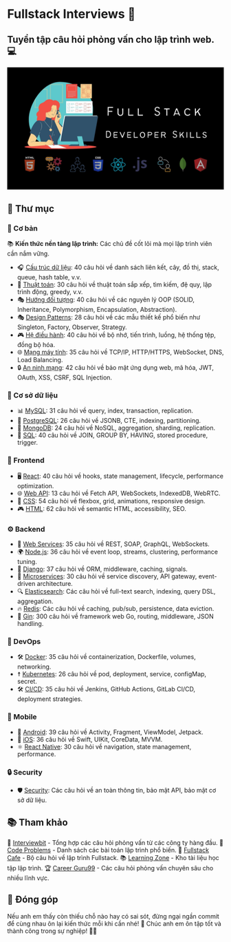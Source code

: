 # Fullstack Interviews 🚀

## Tuyển tập câu hỏi phỏng vấn cho lập trình web. 💻

![Interviews](./interviews.jpg)

## 📂 Thư mục

### 📌 Cơ bản

📚 **Kiến thức nền tảng lập trình:** Các chủ đề cốt lõi mà mọi lập trình viên cần nắm vững.

- 🎧 [Cấu trúc dữ liệu](./basics/data-structures): 40 câu hỏi về danh sách liên kết, cây, đồ thị, stack, queue, hash table, v.v.
- 🧪 [Thuật toán](./basics/algorithms): 30 câu hỏi về thuật toán sắp xếp, tìm kiếm, đệ quy, lập trình động, greedy, v.v.
- 🎭 [Hướng đối tượng](./basics/oops): 40 câu hỏi về các nguyên lý OOP (SOLID, Inheritance, Polymorphism, Encapsulation, Abstraction).
- 🎭 [Design Patterns](./basics/design-patterns): 28 câu hỏi về các mẫu thiết kế phổ biến như Singleton, Factory, Observer, Strategy.
- 🎮 [Hệ điều hành](./basics/os): 40 câu hỏi về bộ nhớ, tiến trình, luồng, hệ thống tệp, đồng bộ hóa.
- 🌐 [Mạng máy tính](./basics/network): 35 câu hỏi về TCP/IP, HTTP/HTTPS, WebSocket, DNS, Load Balancing.
- 🔒 [An ninh mạng](./basics/cyber): 42 câu hỏi về bảo mật ứng dụng web, mã hóa, JWT, OAuth, XSS, CSRF, SQL Injection.

### 🛄 Cơ sở dữ liệu

- 📊 [MySQL](./database/mysql): 31 câu hỏi về query, index, transaction, replication.
- 🐐 [PostgreSQL](./database/postgresql): 26 câu hỏi về JSONB, CTE, indexing, partitioning.
- 🌳 [MongoDB](./database/mongodb): 24 câu hỏi về NoSQL, aggregation, sharding, replication.
- 🏰 [SQL](./database/sql): 40 câu hỏi về JOIN, GROUP BY, HAVING, stored procedure, trigger.

### 🎨 Frontend

- 🖥️ [React](./frontend/react): 40 câu hỏi về hooks, state management, lifecycle, performance optimization.
- 🌐 [Web API](./frontend/web-api): 13 câu hỏi về Fetch API, WebSockets, IndexedDB, WebRTC.
- 🎨 [CSS](./frontend/css): 54 câu hỏi về flexbox, grid, animations, responsive design.
- 🎮 [HTML](./frontend/html): 62 câu hỏi về semantic HTML, accessibility, SEO.

### ⚙️ Backend

- 🔗 [Web Services](./backend/web-services): 35 câu hỏi về REST, SOAP, GraphQL, WebSockets.
- 🌍 [Node.js](./backend/nodejs): 36 câu hỏi về event loop, streams, clustering, performance tuning.
- 🐍 [Django](./backend/django): 37 câu hỏi về ORM, middleware, caching, signals.
- 🚀 [Microservices](./backend/microservice): 30 câu hỏi về service discovery, API gateway, event-driven architecture.
- 🔍 [Elasticsearch](./backend/elasticsearch/): Các câu hỏi về full-text search, indexing, query DSL, aggregation.
- 🔥 [Redis](./backend/redis/): Các câu hỏi về caching, pub/sub, persistence, data eviction.
- 🎯 [Gin](./backend/gin/): 300 câu hỏi về framework web Go, routing, middleware, JSON handling.

### 🚀 DevOps

- 🛠️ [Docker](./devops/docker): 35 câu hỏi về containerization, Dockerfile, volumes, networking.
- ☨️ [Kubernetes](./devops/kubernetes): 26 câu hỏi về pod, deployment, service, configMap, secret.
- 🛠️ [CI/CD](./devops/): 35 câu hỏi về Jenkins, GitHub Actions, GitLab CI/CD, deployment strategies.

### 📱 Mobile

- 🤖 [Android](./mobile/android): 39 câu hỏi về Activity, Fragment, ViewModel, Jetpack.
- 🍏 [iOS](./mobile/ios): 36 câu hỏi về Swift, UIKit, CoreData, MVVM.
- ⚛️ [React Native](./mobile/react-native/): 30 câu hỏi về navigation, state management, performance.

### 🔒 Security

- 🛡️ [Security](./security/): Các câu hỏi về an toàn thông tin, bảo mật API, bảo mật cơ sở dữ liệu.

## 📚 Tham khảo

📌 [Interviewbit](https://www.interviewbit.com) - Tổng hợp các câu hỏi phỏng vấn từ các công ty hàng đầu.
🎯 [Code Problems](https://github.com/blakeembrey/code-problems) - Danh sách các bài toán lập trình phổ biến.
🍵 [Fullstack Cafe](https://www.fullstack.cafe) - Bộ câu hỏi về lập trình Fullstack.
📚 [Learning Zone](https://github.com/learning-zone) - Kho tài liệu học tập lập trình.
🏆 [Career Guru99](https://career.guru99.com/) - Các câu hỏi phỏng vấn chuyên sâu cho nhiều lĩnh vực.

## 🎉 Đóng góp

Nếu anh em thấy còn thiếu chỗ nào hay có sai sót, đừng ngại ngần commit để cùng nhau ôn lại kiến thức mỗi khi cần nhé! 🚀 Chúc anh em ôn tập tốt và thành công trong sự nghiệp! 💪🔥
